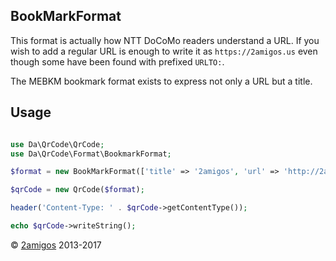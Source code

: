 BookMarkFormat
--------------

This format is actually how NTT DoCoMo readers understand a URL. If you wish to add a regular URL is enough to write it 
as `https://2amigos.us` even though some have been found with prefixed `URLTO:`. 

The MEBKM bookmark format exists to express not only a URL but a title. 

Usage
-----

```php 

use Da\QrCode\QrCode;
use Da\QrCode\Format\BookmarkFormat; 

$format = new BookMarkFormat(['title' => '2amigos', 'url' => 'http://2amigos.us']);

$qrCode = new QrCode($format);

header('Content-Type: ' . $qrCode->getContentType());

echo $qrCode->writeString();

```

© [2amigos](http://www.2amigos.us/) 2013-2017
